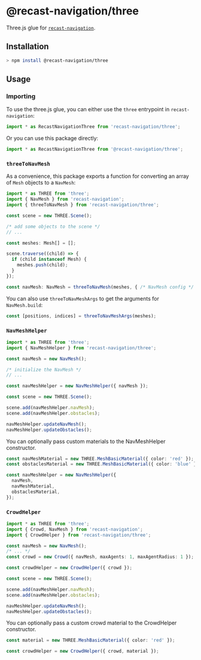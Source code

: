 # @recast-navigation/three

Three.js glue for [`recast-navigation`](https://github.com/isaac-mason/recast-navigation-js/tree/main/packages/recast-navigation).

## Installation

```bash
> npm install @recast-navigation/three
```

## Usage

### Importing

To use the three.js glue, you can either use the `three` entrypoint in `recast-navigation`:

```ts
import * as RecastNavigationThree from 'recast-navigation/three';
```

Or you can use this package directly:

```ts
import * as RecastNavigationThree from '@recast-navigation/three';
```

### `threeToNavMesh`

As a convenience, this package exports a function for converting an array of `Mesh` objects to a `NavMesh`:

```ts
import * as THREE from 'three';
import { NavMesh } from 'recast-navigation';
import { threeToNavMesh } from 'recast-navigation/three';

const scene = new THREE.Scene();

/* add some objects to the scene */
// ...

const meshes: Mesh[] = [];

scene.traverse((child) => {
  if (child instanceof Mesh) {
    meshes.push(child);
  }
});

const navMesh: NavMesh = threeToNavMesh(meshes, { /* NavMesh config */ }});
```

You can also use `threeToNavMeshArgs` to get the arguments for `NavMesh.build`:

```ts
const [positions, indices] = threeToNavMeshArgs(meshes);
```

### `NavMeshHelper`

```ts
import * as THREE from 'three';
import { NavMeshHelper } from 'recast-navigation/three';

const navMesh = new NavMesh();

/* initialize the NavMesh */
// ...

const navMeshHelper = new NavMeshHelper({ navMesh });

const scene = new THREE.Scene();

scene.add(navMeshHelper.navMesh);
scene.add(navMeshHelper.obstacles);

navMeshHelper.updateNavMesh();
navMeshHelper.updateObstacles();
```

You can optionally pass custom materials to the NavMeshHelper constructor.

```ts
const navMeshMaterial = new THREE.MeshBasicMaterial({ color: 'red' });
const obstaclesMaterial = new THREE.MeshBasicMaterial({ color: 'blue' });

const navMeshHelper = new NavMeshHelper({
  navMesh,
  navMeshMaterial,
  obstaclesMaterial,
});
```

### `CrowdHelper`

```ts
import * as THREE from 'three';
import { Crowd, NavMesh } from 'recast-navigation';
import { CrowdHelper } from 'recast-navigation/three';

const navMesh = new NavMesh();
/* ... */
const crowd = new Crowd({ navMesh, maxAgents: 1, maxAgentRadius: 1 });

const crowdHelper = new CrowdHelper({ crowd });

const scene = new THREE.Scene();

scene.add(navMeshHelper.navMesh);
scene.add(navMeshHelper.obstacles);

navMeshHelper.updateNavMesh();
navMeshHelper.updateObstacles();
```

You can optionally pass a custom crowd material to the CrowdHelper constructor.

```ts
const material = new THREE.MeshBasicMaterial({ color: 'red' });

const crowdHelper = new CrowdHelper({ crowd, material });
```
